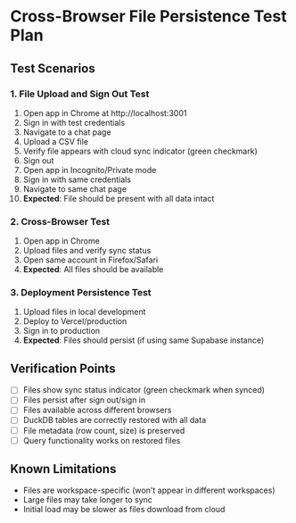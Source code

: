 # Cross-Browser File Persistence Test Plan

## Test Scenarios

### 1. File Upload and Sign Out Test
1. Open app in Chrome at http://localhost:3001
2. Sign in with test credentials
3. Navigate to a chat page
4. Upload a CSV file
5. Verify file appears with cloud sync indicator (green checkmark)
6. Sign out
7. Open app in Incognito/Private mode
8. Sign in with same credentials
9. Navigate to same chat page
10. **Expected**: File should be present with all data intact

### 2. Cross-Browser Test
1. Open app in Chrome
2. Upload files and verify sync status
3. Open same account in Firefox/Safari
4. **Expected**: All files should be available

### 3. Deployment Persistence Test
1. Upload files in local development
2. Deploy to Vercel/production
3. Sign in to production
4. **Expected**: Files should persist (if using same Supabase instance)

## Verification Points
- [ ] Files show sync status indicator (green checkmark when synced)
- [ ] Files persist after sign out/sign in
- [ ] Files available across different browsers
- [ ] DuckDB tables are correctly restored with all data
- [ ] File metadata (row count, size) is preserved
- [ ] Query functionality works on restored files

## Known Limitations
- Files are workspace-specific (won't appear in different workspaces)
- Large files may take longer to sync
- Initial load may be slower as files download from cloud